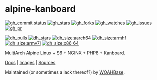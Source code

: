 # alpine-kanboard

[![gh_commit status][201]][151]
[![gh_stars][202]][152]
[![gh_forks][203]][153]
[![gh_watches][204]][154]
[![gh_issues][211]][161]
[![gh_pr][212]][162]

[![dh_pulls][205]][155]
[![dh_stars][206]][156]
[![dh_size:aarch64][208]][158]
[![dh_size:armhf][210]][160]
[![dh_size:armv7l][209]][159]
[![dh_size:x86_64][207]][157]

MultiArch Alpine Linux + S6 + NGINX + PHP8 + Kanboard.

[Docs][112] | [Images][155] | [Sources][151]

Maintained (or sometimes a lack thereof?) by [WOAHBase][110].

[110]: https://woahbase.online/
[112]: https://woahbase.online/images/alpine-kanboard/

[151]: https://github.com/woahbase/alpine-kanboard
[152]: https://github.com/woahbase/alpine-kanboard/stargazers
[153]: https://github.com/woahbase/alpine-kanboard/network/members
[154]: https://github.com/woahbase/alpine-kanboard/watchers
[155]: https://hub.docker.com/r/woahbase/alpine-kanboard
[156]: https://hub.docker.com/r/woahbase/alpine-kanboard
[157]: https://hub.docker.com/r/woahbase/alpine-kanboard/tags?name=x86_64&ordering=last_updated
[158]: https://hub.docker.com/r/woahbase/alpine-kanboard/tags?name=aarch64&ordering=last_updated
[159]: https://hub.docker.com/r/woahbase/alpine-kanboard/tags?name=armv7l&ordering=last_updated
[160]: https://hub.docker.com/r/woahbase/alpine-kanboard/tags?name=armhf&ordering=last_updated
[161]: https://github.com/woahbase/alpine-kanboard/issues
[162]: https://github.com/woahbase/alpine-kanboard/pulls

[201]: https://img.shields.io/github/last-commit/woahbase/alpine-kanboard?color=brightgreen&style=flat-square&logo=github
[202]: https://img.shields.io/github/stars/woahbase/alpine-kanboard?color=brightgreen&style=flat-square&logo=github
[203]: https://img.shields.io/github/forks/woahbase/alpine-kanboard?color=brightgreen&style=flat-square&logo=github
[204]: https://img.shields.io/github/watchers/woahbase/alpine-kanboard?color=brightgreen&style=flat-square&logo=github
[205]: https://img.shields.io/docker/pulls/woahbase/alpine-kanboard?color=brightgreen&style=flat-square&logo=docker&label=pulls
[206]: https://img.shields.io/docker/stars/woahbase/alpine-kanboard?color=brightgreen&style=flat-square&logo=docker&label=stars
[207]: https://img.shields.io/docker/image-size/woahbase/alpine-kanboard/x86_64?label=x86_64&color=brightgreen&style=flat-square&logo=docker
[208]: https://img.shields.io/docker/image-size/woahbase/alpine-kanboard/aarch64?label=aarch64&color=brightgreen&style=flat-square&logo=docker
[209]: https://img.shields.io/docker/image-size/woahbase/alpine-kanboard/armv7l?label=armv7l&color=brightgreen&style=flat-square&logo=docker
[210]: https://img.shields.io/docker/image-size/woahbase/alpine-kanboard/armhf?label=armhf&color=brightgreen&style=flat-square&logo=docker
[211]: https://img.shields.io/github/issues/woahbase/alpine-kanboard?color=brightgreen&style=flat-square&logo=github
[212]: https://img.shields.io/github/issues-pr/woahbase/alpine-kanboard?color=brightgreen&style=flat-square&logo=github
